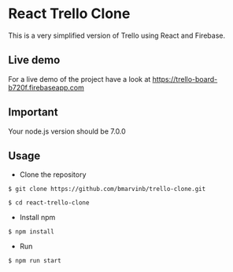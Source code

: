 # React Trello Clone

This is a very simplified version of Trello using React and Firebase.

## Live demo

For a live demo of the project have a look at https://trello-board-b720f.firebaseapp.com

## Important

Your node.js version should be 7.0.0

## Usage

-   Clone the repository

```
$ git clone https://github.com/bmarvinb/trello-clone.git
```


```
$ cd react-trello-clone
```


-   Install npm

```
$ npm install
```

-   Run

```
$ npm run start
```
